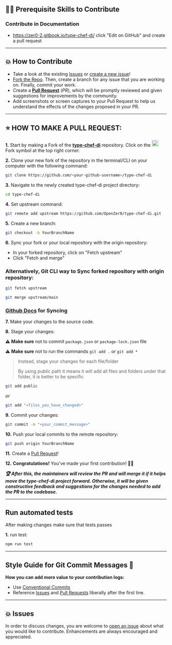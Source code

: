 ## 👨‍💻 Prerequisite Skills to Contribute

### Contribute in Documentation

- https://zer0-2.gitbook.io/type-chef-di/ click "Edit on GitHub" and create a pull request

---

## 💥 How to Contribute

- Take a look at the existing [Issues](https://github.com/OpenZer0/type-chef-di/issues) or [create a new issue](https://github.com/OpenZer0/type-chef-di/issues/new/choose)!
- [Fork the Repo](https://github.com/OpenZer0/type-chef-di/fork). Then, create a branch for any issue that you are working on. Finally, commit your work.
- Create a **[Pull Request](https://github.com/OpenZer0/type-chef-di/compare)** (_PR_), which will be promptly reviewed and given suggestions for improvements by the community.
- Add screenshots or screen captures to your Pull Request to help us understand the effects of the changes proposed in your PR.

---

## ⭐ HOW TO MAKE A PULL REQUEST:

**1.** Start by making a Fork of the [**type-chef-di**](https://github.com/OpenZer0/type-chef-di) repository. Click on the <a href="https://github.com/OpenZer0/type-chef-di/fork"><img src="https://i.imgur.com/G4z1kEe.png" height="21" width="21"></a>Fork symbol at the top right corner.

**2.** Clone your new fork of the repository in the terminal/CLI on your computer with the following command:

```bash
git clone https://github.com/<your-github-username>/type-chef-di
```

**3.** Navigate to the newly created type-chef-di project directory:

```bash
cd type-chef-di
```

**4.** Set upstream command:

```bash
git remote add upstream https://github.com/OpenZer0/type-chef-di.git
```

**5.** Create a new branch:

```bash
git checkout -b YourBranchName
```

**6.** Sync your fork or your local repository with the origin repository:

- In your forked repository, click on "Fetch upstream"
- Click "Fetch and merge"

### Alternatively, Git CLI way to Sync forked repository with origin repository:

```bash
git fetch upstream
```

```bash
git merge upstream/main
```

### [Github Docs](https://docs.github.com/en/github/collaborating-with-pull-requests/addressing-merge-conflicts/resolving-a-merge-conflict-on-github) for Syncing

**7.** Make your changes to the source code.

**8.** Stage your changes:

⚠️ **Make sure** not to commit `package.json` or `package-lock.json` file

⚠️ **Make sure** not to run the commands `git add .` or `git add *`

> Instead, stage your changes for each file/folder
>
> By using public path it means it will add all files and folders under that folder, it is better to be specific

```bash
git add public
```

_or_

```bash
git add "<files_you_have_changed>"
```

**9.** Commit your changes:

```bash
git commit -m "<your_commit_message>"
```

**10.** Push your local commits to the remote repository:

```bash
git push origin YourBranchName
```

**11.** Create a [Pull Request](https://help.github.com/en/github/collaborating-with-issues-and-pull-requests/creating-a-pull-request)!

**12.** **Congratulations!** You've made your first contribution! 🙌🏼

**_:trophy: After this, the maintainers will review the PR and will merge it if it helps move the type-chef-di project forward. Otherwise, it will be given constructive feedback and suggestions for the changes needed to add the PR to the codebase._**

---

## Run automated tests

After making changes make sure that tests passes

**1.** run test:

```bash
npm run test
```

---

## Style Guide for Git Commit Messages :memo:

**How you can add more value to your contribution logs:**

- Use [Conventional Commits](https://www.conventionalcommits.org/en/v1.0.0/)
- Reference [Issues](https://github.com/OpenZer0/type-chef-di/issues) and [Pull Requests](https://github.com/OpenZer0/type-chef-di/pulls) liberally after the first line.

---

## 💥 Issues

In order to discuss changes, you are welcome to [open an issue](https://github.com/OpenZer0/type-chef-di/issues/new/choose) about what you would like to contribute. Enhancements are always encouraged and appreciated.

